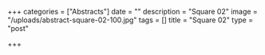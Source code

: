 +++
categories = ["Abstracts"]
date = ""
description = "Square 02"
image = "/uploads/abstract-square-02-100.jpg"
tags = []
title = "Square 02"
type = "post"

+++
